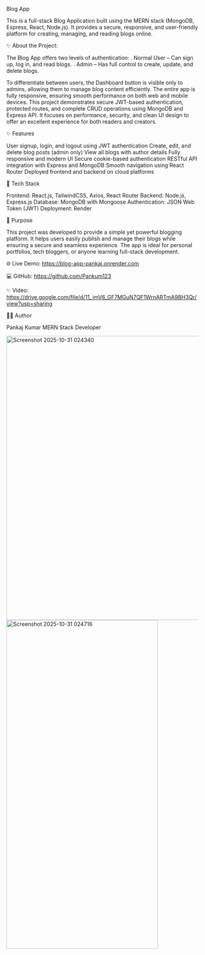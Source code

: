 Blog App

This is a full-stack Blog Application built using the MERN stack (MongoDB, Express, React, Node.js).
It provides a secure, responsive, and user-friendly platform for creating, managing, and reading blogs online.

✨ About the Project:

The Blog App offers two levels of authentication:
. Normal User – Can sign up, log in, and read blogs.
. Admin – Has full control to create, update, and delete blogs.

To differentiate between users, the Dashboard button is visible only to admins, allowing them to manage blog content efficiently.
The entire app is fully responsive, ensuring smooth performance on both web and mobile devices.
This project demonstrates secure JWT-based authentication, protected routes, and complete CRUD operations using MongoDB and Express API.
It focuses on performance, security, and clean UI design to offer an excellent experience for both readers and creators.

✨ Features

User signup, login, and logout using JWT authentication
Create, edit, and delete blog posts (admin only)
View all blogs with author details
Fully responsive and modern UI
Secure cookie-based authentication
RESTful API integration with Express and MongoDB
Smooth navigation using React Router
Deployed frontend and backend on cloud platforms

🧰 Tech Stack

Frontend: React.js, TailwindCSS, Axios, React Router
Backend: Node.js, Express.js
Database: MongoDB with Mongoose
Authentication: JSON Web Token (JWT)
Deployment: Render

🎯 Purpose

This project was developed to provide a simple yet powerful blogging platform.
It helps users easily publish and manage their blogs while ensuring a secure and seamless experience.
The app is ideal for personal portfolios, tech bloggers, or anyone learning full-stack development.

🌐 Live Demo: https://blog-app-pankaj.onrender.com

💻 GitHub: https://github.com/Pankum123

✨ Video: https://drive.google.com/file/d/11_jmV6_GF7MGuN7QF1WrnARTmA9BH3Qr/view?usp=sharing

👨‍💻 Author

Pankaj Kumar
MERN Stack Developer

<img width="679" height="743" alt="Screenshot 2025-10-31 024340" src="https://github.com/user-attachments/assets/df671a98-cc4f-4362-abe9-c2e5b19b2288" />

<img width="397" height="860" alt="Screenshot 2025-10-31 024716" src="https://github.com/user-attachments/assets/154cb0da-66dd-4dac-9c0c-e253b8f1c185" />




